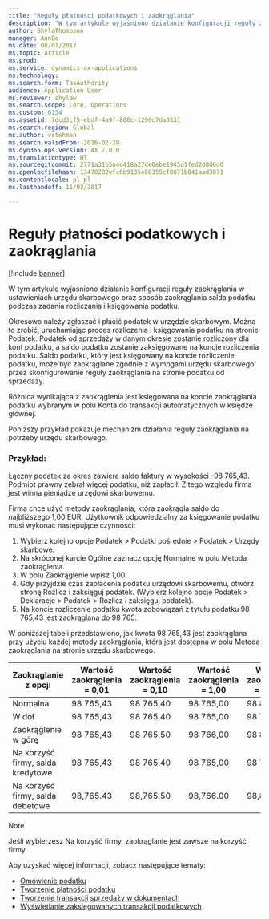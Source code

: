 ```yaml
---
title: "Reguły płatności podatkowych i zaokrąglania"
description: "W tym artykule wyjaśniono działanie konfiguracji reguły zaokrąglania w ustawieniach urzędu skarbowego oraz sposób zaokrąglania salda podatku podczas zadania rozliczania i księgowania podatku."
author: ShylaThompson
manager: AnnBe
ms.date: 08/01/2017
ms.topic: article
ms.prod: 
ms.service: dynamics-ax-applications
ms.technology: 
ms.search.form: TaxAuthority
audience: Application User
ms.reviewer: shylaw
ms.search.scope: Core, Operations
ms.custom: 6134
ms.assetid: 7dcd3cf5-ebdf-4a9f-806c-1296c7da0331
ms.search.region: Global
ms.author: vstehman
ms.search.validFrom: 2016-02-28
ms.dyn365.ops.version: AX 7.0.0
ms.translationtype: HT
ms.sourcegitcommit: 2771a31b5a4d418a27de0ebe1945d1fed2d8d6d6
ms.openlocfilehash: 13470282efc6b9135e86355cf8071b841aad3071
ms.contentlocale: pl-pl
ms.lasthandoff: 11/03/2017

---
```


# <a name="sales-tax-payments-and-rounding-rules"></a>Reguły płatności podatkowych i zaokrąglania

[!include [banner](../includes/banner.md)]

W tym artykule wyjaśniono działanie konfiguracji reguły zaokrąglania w ustawieniach urzędu skarbowego oraz sposób zaokrąglania salda podatku podczas zadania rozliczania i księgowania podatku.

Okresowo należy zgłaszać i płacić podatek w urzędzie skarbowym. Można to zrobić, uruchamiając proces rozliczenia i księgowania podatku na stronie Podatek. Podatek od sprzedaży w danym okresie zostanie rozliczony dla kont podatku, a saldo podatku zostanie zaksięgowane na koncie rozliczenia podatku. Saldo podatku, który jest księgowany na koncie rozliczenie podatku, może być zaokrąglane zgodnie z wymogami urzędu skarbowego przez skonfigurowanie reguły zaokrąglania na stronie podatku od sprzedaży. 

Różnica wynikająca z zaokrąglenia jest księgowana na koncie zaokrąglania podatku wybranym w polu Konta do transakcji automatycznych w księdze głównej.

Poniższy przykład pokazuje mechanizm działania reguły zaokrąglania na potrzeby urzędu skarbowego.

### <a name="example"></a>Przykład:

Łączny podatek za okres zawiera saldo faktury w wysokości -98 765,43. Podmiot prawny zebrał więcej podatku, niż zapłacił. Z tego względu firma jest winna pieniądze urzędowi skarbowemu. 

Firma chce użyć metody zaokrąglania, która zaokrągla saldo do najbliższego 1,00 EUR. Użytkownik odpowiedzialny za księgowanie podatku musi wykonać następujące czynności:

1.  Wybierz kolejno opcje Podatek &gt; Podatki pośrednie &gt; Podatek &gt; Urzędy skarbowe.
2.  Na skróconej karcie Ogólne zaznacz opcję Normalne w polu Metoda zaokrąglenia.
3.  W polu Zaokrąglenie wpisz 1,00.
4.  Gdy przyjdzie czas zapłacenia podatku urzędowi skarbowemu, otwórz stronę Rozlicz i zaksięguj podatek. (Wybierz kolejno opcje Podatek &gt; Deklaracje &gt; Podatek &gt; Rozlicz i zaksięguj podatek).
5.  Na koncie rozliczenie podatku kwota zobowiązań z tytułu podatku 98 765,43 jest zaokrąglana do 98 765.

W poniższej tabeli przedstawiono, jak kwota 98 765,43 jest zaokrąglana przy użyciu każdej metody zaokrąglania, która jest dostępna w polu Metoda zaokrąglania na stronie urzędu skarbowego.

| Zaokrąglanie z opcji                | Wartość zaokrąglenia = 0,01 | Wartość zaokrąglenia = 0,10 | Wartość zaokrąglenia = 1,00 | Wartość zaokrąglenia = 100,00 |
|-------------------------------------|------------------------|------------------------|------------------------|--------------------------|
| Normalna                              | 98 765,43              | 98 765,40              | 98 765,00              | 98 800,00                |
| W dół                            | 98 765,43              | 98 765,40              | 98 765,00              | 98 700,00                |
| Zaokrąglenie w górę                         | 98 765,43              | 98 765,50              | 98 766,00              | 98 800,00                |
| Na korzyść firmy, salda kredytowe | 98 765,43              | 98 765,40              | 98 765,00              | 98 700,00                |
| Na korzyść firmy, salda debetowe  | 98,765.43              | 98,765.50              | 98,766.00              | 98,800.00                |

> [!NOTE]                                                                                  
> Jeśli wybierzesz Na korzyść firmy, zaokrąglanie jest zawsze na korzyść firmy. 

Aby uzyskać więcej informacji, zobacz następujące tematy:
- [Omówienie podatku](indirect-taxes-overview.md)
- [Tworzenie płatności podatku](tasks/create-sales-tax-payment.md)
- [Tworzenie transakcji sprzedaży w dokumentach](tasks/create-sales-tax-transactions-documents.md)
- [Wyświetlanie zaksięgowanych transakcji podatkowych](tasks/view-posted-sales-tax-transactions.md)




